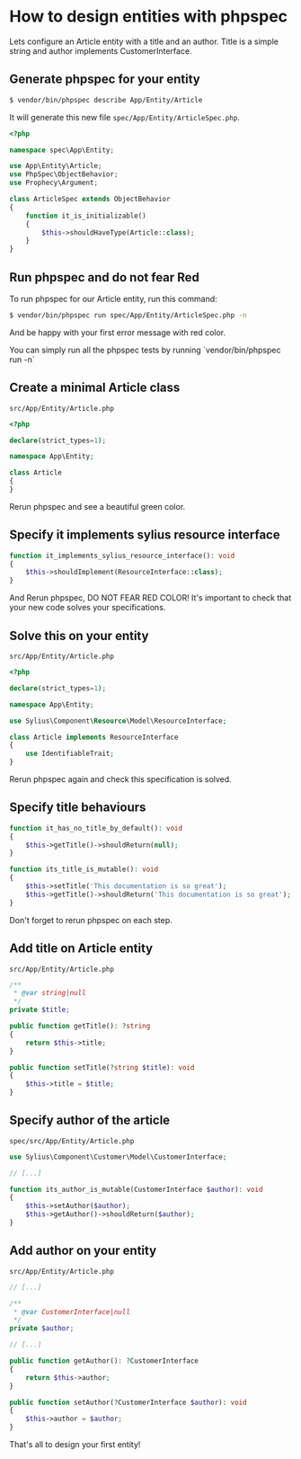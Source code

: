 # How to design entities with phpspec

Lets configure an Article entity with a title and an author.
Title is a simple string and author implements CustomerInterface.

Generate phpspec for your entity
--------------------------------

```bash
$ vendor/bin/phpspec describe App/Entity/Article
```

It will generate this new file `spec/App/Entity/ArticleSpec.php`.

```php
<?php

namespace spec\App\Entity;

use App\Entity\Article;
use PhpSpec\ObjectBehavior;
use Prophecy\Argument;

class ArticleSpec extends ObjectBehavior
{
    function it_is_initializable()
    {
        $this->shouldHaveType(Article::class);
    }
}
```

## Run phpspec and do not fear Red

To run phpspec for our Article entity, run this command:

```bash
$ vendor/bin/phpspec run spec/App/Entity/ArticleSpec.php -n
```

And be happy with your first error message with red color.

<div class="block-note">
    You can simply run all the phpspec tests by running `vendor/bin/phpspec run -n`
</div>

## Create a minimal Article class

`src/App/Entity/Article.php`
```php
<?php

declare(strict_types=1);

namespace App\Entity;

class Article
{
}
```

Rerun phpspec and see a beautiful green color.

Specify it implements sylius resource interface
-----------------------------------------------

```php
function it_implements_sylius_resource_interface(): void
{
    $this->shouldImplement(ResourceInterface::class);
}
```

<div class="block-warning">
    And Rerun phpspec, DO NOT FEAR RED COLOR!
    It's important to check that your new code solves your specifications.
</div>

Solve this on your entity
-------------------------

`src/App/Entity/Article.php`
```php
<?php

declare(strict_types=1);

namespace App\Entity;

use Sylius\Component\Resource\Model\ResourceInterface;

class Article implements ResourceInterface
{
    use IdentifiableTrait;
}
```

<div class="block-note">
    Rerun phpspec again and check this specification is solved.
</div>

Specify title behaviours
------------------------

```php
function it_has_no_title_by_default(): void
{
    $this->getTitle()->shouldReturn(null);
}

function its_title_is_mutable(): void
{
    $this->setTitle('This documentation is so great');
    $this->getTitle()->shouldReturn('This documentation is so great');
}
```

<div class="block-note">
Don't forget to rerun phpspec on each step.
</div>

Add title on Article entity
---------------------------

`src/App/Entity/Article.php`
```php
/**
 * @var string|null
 */
private $title;

public function getTitle(): ?string
{
    return $this->title;
}

public function setTitle(?string $title): void
{
    $this->title = $title;
}
```

Specify author of the article
-----------------------------

`spec/src/App/Entity/Article.php`
```php
use Sylius\Component\Customer\Model\CustomerInterface;

// [...]

function its_author_is_mutable(CustomerInterface $author): void
{
    $this->setAuthor($author);
    $this->getAuthor()->shouldReturn($author);
}
```

## Add author on your entity

`src/App/Entity/Article.php`
```php
// [...]

/**
 * @var CustomerInterface|null
 */
private $author;

// [...]

public function getAuthor(): ?CustomerInterface
{
    return $this->author;
}

public function setAuthor(?CustomerInterface $author): void
{
    $this->author = $author;
}
```

That's all to design your first entity!
